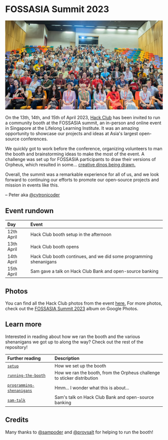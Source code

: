 # FOSSASIA Summit 2023

![Group photo](photos/group-photo.jpg)

On the 13th, 14th, and 15th of April 2023, [Hack Club](https://hackclub.com/) has been invited to run a community booth at the FOSSASIA summit, an in-person and online event in Singapore at the Lifelong Learning Institute. It was an amazing opportunity to showcase our projects and ideas at Asia's largest open-source conferences.

We quickly got to work before the conference, organizing volunteers to man the booth and brainstorming ideas to make the most of the event. A challenge was set up for FOSSASIA participants to draw their versions of Orpheus, which resulted in some… [creative dinos being drawn.](photos/challenge)

Overall, the summit was a remarkable experience for all of us, and we look forward to continuing our efforts to promote our open-source projects and mission in events like this.

– Peter aka [@cytronicoder](https://github.com/cytronicoder)

## Event rundown

| Day        | Event                                                              |
|:-----------|:-------------------------------------------------------------------|
| 12th April | Hack Club booth setup in the afternoon                             |
| 13th April | Hack Club booth opens                                              |
| 14th April | Hack Club booth continues, and we did some programming shenanigans |
| 15th April | Sam gave a talk on Hack Club Bank and open-source banking          |

## Photos

You can find all the Hack Club photos from the event [here.](photos) For more photos, check out the [FOSSASIA Summit 2023](https://photos.app.goo.gl/itFjzW9XvPFyx7Yh7) album on Google Photos.

## Learn more

Interested in reading about how we ran the booth and the various shenanigans we got up to along the way? Check out the rest of the repository!

| Further reading                                         | Description                                                              |
|:--------------------------------------------------------|:-------------------------------------------------------------------------|
| [`setup`](setup.md)                                     | How we set up the booth                                                  |
| [`running-the-booth`](running-the-booth.md)             | How we ran the booth, from the Orpheus challenge to sticker distribution |
| [`programming-shenanigans`](programming-shenanigans.md) | Hmm... I wonder what this is about...                                    |
| [`sam-talk`](sam-talk.md)                               | Sam's talk on Hack Club Bank and open-source banking                     |

## Credits

Many thanks to [@sampoder](https://github.com/sampoder) and [@provsalt](https://github.com/provsalt) for helping to run the booth!
